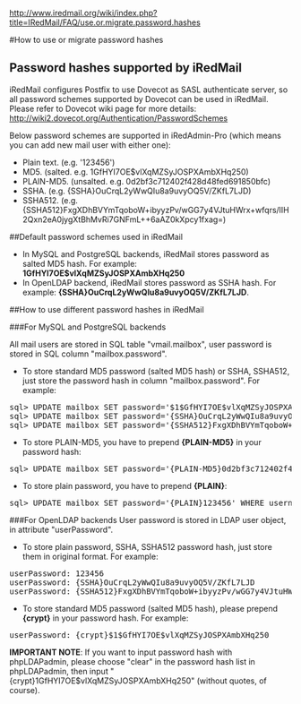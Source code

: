 <http://www.iredmail.org/wiki/index.php?title=IRedMail/FAQ/use.or.migrate.password.hashes>

#How to use or migrate password hashes

## Password hashes supported by iRedMail
iRedMail configures Postfix to use Dovecot as SASL authenticate server, so all password schemes supported by Dovecot can be used in iRedMail. Please refer to Dovecot wiki page for more details: <http://wiki2.dovecot.org/Authentication/PasswordSchemes>

Below password schemes are supported in iRedAdmin-Pro (which means you can add new mail user with either one):

* Plain text. (e.g. '123456')
* MD5. (salted. e.g. $1$GfHYI7OE$vlXqMZSyJOSPXAmbXHq250)
* PLAIN-MD5. (unsalted. e.g. 0d2bf3c712402f428d48fed691850bfc)
* SSHA. (e.g. {SSHA}OuCrqL2yWwQIu8a9uvyOQ5V/ZKfL7LJD)
* SSHA512. (e.g. {SSHA512}FxgXDhBVYmTqoboW+ibyyzPv/wGG7y4VJtuHWrx+wfqrs/lIH2Qxn2eA0jygXtBhMvRi7GNFmL++6aAZ0kXpcy1fxag=)

##Default password schemes used in iRedMail
* In MySQL and PostgreSQL backends, iRedMail stores password as salted MD5 hash. For example: __$1$GfHYI7OE$vlXqMZSyJOSPXAmbXHq250__
* In OpenLDAP backend, iRedMail stores password as SSHA hash. For example: __{SSHA}OuCrqL2yWwQIu8a9uvyOQ5V/ZKfL7LJD__.

##How to use different password hashes in iRedMail

###For MySQL and PostgreSQL backends

All mail users are stored in SQL table "vmail.mailbox", user password is stored in SQL column "mailbox.password".

* To store standard MD5 password (salted MD5 hash) or SSHA, SSHA512, just store the password hash in column "mailbox.password". For example:
<pre>sql> UPDATE mailbox SET password='$1$GfHYI7OE$vlXqMZSyJOSPXAmbXHq250' WHERE username='xx@xx';
sql> UPDATE mailbox SET password='{SSHA}OuCrqL2yWwQIu8a9uvyOQ5V/ZKfL7LJD' WHERE username='xx@xx';
sql> UPDATE mailbox SET password='{SSHA512}FxgXDhBVYmTqoboW+ibyyzPv/wGG7y4VJtuHWrx+wfqrs/lIH2Qxn2eA0jygXtBhMvRi7GNFmL++6aAZ0kXpcy1fxag=' WHERE username='xx@xx';
</pre>

* To store PLAIN-MD5, you have to prepend __{PLAIN-MD5}__ in your password hash:
<pre>sql> UPDATE mailbox SET password='{PLAIN-MD5}0d2bf3c712402f428d48fed691850bfc' WHERE username='xx@xx';</pre>

* To store plain password, you have to prepend __{PLAIN}__:
<pre>sql> UPDATE mailbox SET password='{PLAIN}123456' WHERE username='xx@xx';</pre>

###For OpenLDAP backends
User password is stored in LDAP user object, in attribute "userPassword".

* To store plain password, SSHA, SSHA512 password hash, just store them in original format. For example:
<pre>userPassword: 123456
userPassword: {SSHA}OuCrqL2yWwQIu8a9uvyOQ5V/ZKfL7LJD
userPassword: {SSHA512}FxgXDhBVYmTqoboW+ibyyzPv/wGG7y4VJtuHWrx+wfqrs/lIH2Qxn2eA0jygXtBhMvRi7GNFmL++6aAZ0kXpcy1fxag=</pre>

* To store standard MD5 password (salted MD5 hash), please prepend __{crypt}__ in your password hash. For example:
<pre>userPassword: {crypt}$1$GfHYI7OE$vlXqMZSyJOSPXAmbXHq250</pre>
__IMPORTANT NOTE__: If you want to input password hash with phpLDAPadmin, please choose "clear" in the password hash list in phpLDAPadmin, then input "{crypt}$1$GfHYI7OE$vlXqMZSyJOSPXAmbXHq250" (without quotes, of course).
